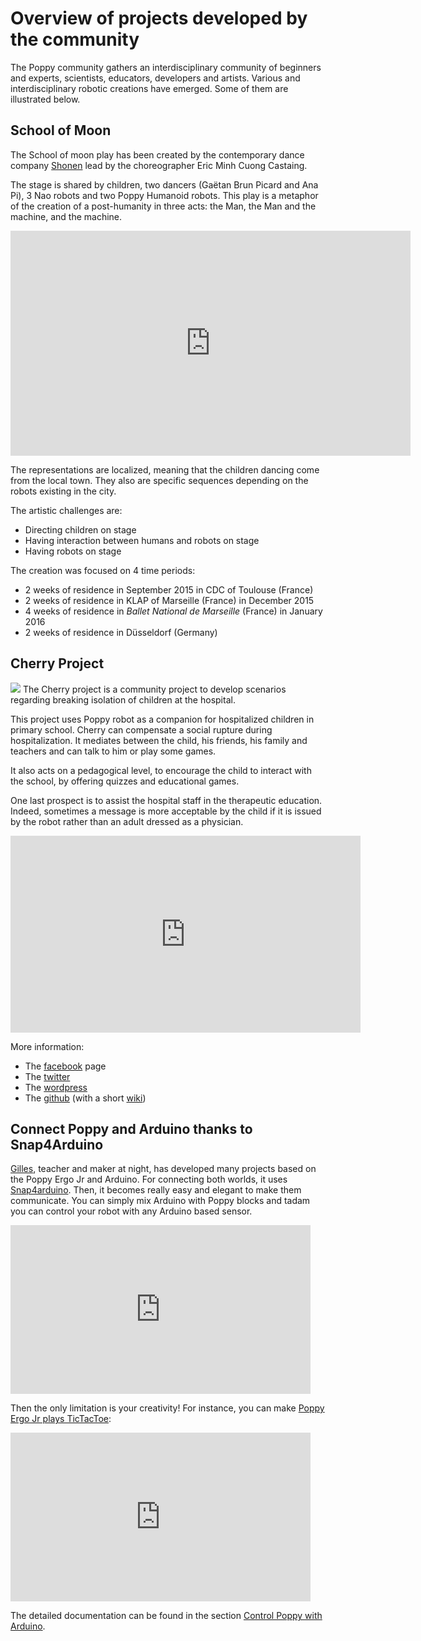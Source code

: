 # Overview of projects developed by the community

The Poppy community gathers an interdisciplinary community of beginners and experts, scientists, educators, developers and artists. Various and interdisciplinary robotic creations have emerged. Some of them are illustrated below.


## School of Moon

The School of moon play has been created by the contemporary dance company [Shonen](http://shonen.info) lead by the choreographer Eric Minh Cuong Castaing.

The stage is shared by children, two dancers (Gaëtan Brun Picard and Ana Pi), 3 Nao robots and two Poppy Humanoid robots. This play is a metaphor of the creation of a post-humanity in three acts: the Man, the Man and the machine, and the machine.

<iframe src="https://player.vimeo.com/video/149653064" width="640" height="360" frameborder="0" webkitallowfullscreen mozallowfullscreen allowfullscreen></iframe>

The representations are localized, meaning that the children dancing come from the local town. They also are specific sequences depending on the robots existing in the city.

The artistic challenges are:
- Directing children on stage
- Having interaction between humans and robots on stage
- Having robots on stage


The creation was focused on 4 time periods:
- 2 weeks of residence in September  2015 in CDC of Toulouse (France)
- 2 weeks of residence in KLAP of Marseille (France) in December 2015
- 4 weeks of residence in *Ballet National de Marseille* (France) in January 2016
- 2 weeks of residence in Düsseldorf (Germany)

## Cherry Project

![](../img/cherry.png)
The Cherry project is a community project to develop scenarios regarding breaking isolation of children at the hospital.

 This project uses Poppy robot as a companion for hospitalized children in primary school. Cherry can compensate a social rupture during hospitalization. It mediates between the child, his friends, his family and teachers and can talk to him or play some games.

 It also acts on a pedagogical level, to encourage the child to interact with the school, by offering quizzes and educational games.

 One last prospect is to assist the hospital staff in the therapeutic education. Indeed, sometimes a message is more acceptable by the child if it is issued by the robot rather than an adult dressed as a physician.

 <div style="text-align: center;">
 <iframe width="560" height="315" src="https://www.youtube.com/embed/URB1kDDScfM" frameborder="0" allowfullscreen></iframe>
 </div>

More information:

* The [facebook](https://www.facebook.com/projetcherry/?ref=ts&fref=ts) page
* The [twitter](https://twitter.com/projetcherry)
* The [wordpress](https://projetcherry.wordpress.com/)
* The [github](https://github.com/Cherry-project) (with a short [wiki](https://github.com/Cherry-project/wiki/wiki))

## Connect Poppy and Arduino thanks to Snap4Arduino

[Gilles](https://forum.poppy-project.org/users/gilles_lassus/), teacher and maker at night, has developed many projects based on the Poppy Ergo Jr and Arduino. For connecting both worlds, it uses [Snap4arduino](http://s4a.cat/snap/). Then, it becomes really easy and elegant to make them communicate. You can simply mix Arduino with Poppy blocks and tadam you can control your robot with any Arduino based sensor.

<iframe width="480" height="270" src="https://www.youtube.com/embed/FGKFoUICByE" frameborder="0" allowfullscreen></iframe>


Then the only limitation is your creativity! For instance, you can make [Poppy Ergo Jr plays TicTacToe](https://www.youtube.com/embed/usDAgvcEXJA):

<iframe width="480" height="270" src="https://www.youtube.com/embed/usDAgvcEXJA" frameborder="0" allowfullscreen></iframe>

The detailed documentation can be found in the section [Control Poppy with Arduino](#contrôler-poppy-avec-un-arduino-via-snap4arduino).
